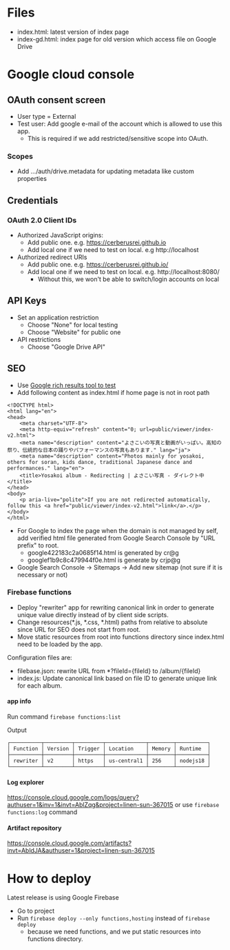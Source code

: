 # Files
- index.html: latest version of index page
- index-gd.html: index page for old version which access file on Google Drive

# Google cloud console
## OAuth consent screen
- User type = External
- Test user: Add google e-mail of the account which is allowed to use this app.
  - This is required if we add restricted/sensitive scope into OAuth.

### Scopes
- Add .../auth/drive.metadata for updating metadata like custom properties

## Credentials
### OAuth 2.0 Client IDs
- Authorized JavaScript origins:
  - Add public one. e.g. https://cerberusrei.github.io
  - Add local one if we need to test on local. e.g http://localhost
- Authorized redirect URIs
  - Add public one. e.g. https://cerberusrei.github.io/
  - Add local one if we need to test on local. e.g. http://localhost:8080/
    - Without this, we won't be able to switch/login accounts on local

## API Keys
- Set an application restriction
  - Choose "None" for local testing
  - Choose "Website" for public one
- API restrictions
  - Choose "Google Drive API"

## SEO
- Use [Google rich results tool to test](https://search.google.com/test/rich-results)
- Add following content as index.html if home page is not in root path
```
<!DOCTYPE html>
<html lang="en">
<head>
    <meta charset="UTF-8">
    <meta http-equiv="refresh" content="0; url=public/viewer/index-v2.html">
    <meta name="description" content="よさこいの写真と動画がいっぱい。高知の祭り、伝統的な日本の踊りやパフォーマンスの写真もあります." lang="ja">
    <meta name="description" content="Photos mainly for yosakoi, others for soran, kids dance, traditional Japanese dance and performances." lang="en">
    <title>Yosakoi album - Redirecting | よさこい写真 - ダイレクト中</title>
</head>
<body>
    <p aria-live="polite">If you are not redirected automatically, follow this <a href="public/viewer/index-v2.html">link</a>.</p>
</body>
</html>
```
- For Google to index the page when the domain is not managed by self, add verified html file generated from Google Search Console by "URL prefix" to root.
  - google422183c2a0685f14.html is generated by cr@g
  - googlef1b9c8c479944f0e.html is generate by crjp@g
- Google Search Console -> Sitemaps -> Add new sitemap (not sure if it is necessary or not)

### Firebase functions
- Deploy "rewriter" app for rewriting canonical link in order to generate unique value directly instead of by client side scripts.
- Change resources(*.js, *.css, *.html) paths from relative to absolute since URL for SEO does not start from root.
- Move static resources from root into functions directory since index.html need to be loaded by the app.

Configuration files are:
- filebase.json: rewrite URL from *?fileId={fileId} to /album/{fileId}
- index.js: Update canonical link based on file ID to generate unique link for each album.

#### app info
Run command `firebase functions:list`

Output
```
┌──────────┬─────────┬─────────┬─────────────┬────────┬──────────┐
│ Function │ Version │ Trigger │ Location    │ Memory │ Runtime  │
├──────────┼─────────┼─────────┼─────────────┼────────┼──────────┤
│ rewriter │ v2      │ https   │ us-central1 │ 256    │ nodejs18 │
└──────────┴─────────┴─────────┴─────────────┴────────┴──────────┘
```

#### Log explorer
https://console.cloud.google.com/logs/query?authuser=1&inv=1&invt=AblZqg&project=linen-sun-367015
or use `firebase functions:log` command

#### Artifact repository
https://console.cloud.google.com/artifacts?invt=AbldJA&authuser=1&project=linen-sun-367015

# How to deploy
Latest release is using Google Firebase
- Go to project
- Run `firebase deploy --only functions,hosting` instead of `firebase deploy`
  - because we need functions, and we put static resources into functions directory.